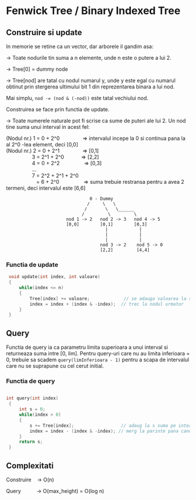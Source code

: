 # Fenwick Tree / Binary Indexed Tree

## Construire si update

In memorie se retine ca un vector, dar arborele il gandim asa:

-> Toate nodurile tin suma a n elemente, unde n este o putere a lui 2. 

-> Tree[0] = dummy node

-> Tree[nod] are tatal cu nodul numarul y, unde y este egal cu numarul obtinut prin stergerea ultimului bit 1 din reprezentarea binara a lui nod.

Mai simplu, `nod -= (nod & (-nod))` este tatal vechiului nod.


Construirea se face prin functia de update.

-> Toate numerele naturale pot fi scrise ca sume de puteri ale lui 2. Un nod tine suma unui interval in acest fel:

(Nodul nr.) 1 = 0 + 2^0&nbsp;&nbsp;&nbsp;&nbsp;&nbsp;&nbsp;&nbsp;&nbsp;&nbsp;&nbsp;&nbsp;&nbsp;&nbsp;&nbsp;&nbsp;&nbsp;=> intervalul incepe la 0 si continua pana la al 2^0 -lea element, deci [0,0] </br>
(Nodul nr.) 2 = 0 + 2^1&nbsp;&nbsp;&nbsp;&nbsp;&nbsp;&nbsp;&nbsp;&nbsp;&nbsp;&nbsp;&nbsp;&nbsp;&nbsp;&nbsp;&nbsp;&nbsp;=> [0,1] </br>
&nbsp;&nbsp;&nbsp;&nbsp;&nbsp;&nbsp;&nbsp;&nbsp;&nbsp;&nbsp;&nbsp;&nbsp;&nbsp;&nbsp;&nbsp;&nbsp;&nbsp;&nbsp;3 = 2^1 + 2^0&nbsp;&nbsp;&nbsp;&nbsp;&nbsp;&nbsp;&nbsp;&nbsp;&nbsp;&nbsp;&nbsp;&nbsp;=> [2,2] </br>
&nbsp;&nbsp;&nbsp;&nbsp;&nbsp;&nbsp;&nbsp;&nbsp;&nbsp;&nbsp;&nbsp;&nbsp;&nbsp;&nbsp;&nbsp;&nbsp;&nbsp;&nbsp;4 = 0 + 2^2&nbsp;&nbsp;&nbsp;&nbsp;&nbsp;&nbsp;&nbsp;&nbsp;&nbsp;&nbsp;&nbsp;&nbsp;&nbsp;&nbsp;&nbsp;&nbsp;&nbsp;=> [0,3] </br>
&nbsp;&nbsp;&nbsp;&nbsp;&nbsp;&nbsp;&nbsp;&nbsp;&nbsp;&nbsp;&nbsp;&nbsp;&nbsp;&nbsp;&nbsp;&nbsp;&nbsp;&nbsp;... </br>
&nbsp;&nbsp;&nbsp;&nbsp;&nbsp;&nbsp;&nbsp;&nbsp;&nbsp;&nbsp;&nbsp;&nbsp;&nbsp;&nbsp;&nbsp;&nbsp;&nbsp;&nbsp;7 = 2^2 + 2^1 + 2^0 </br>
&nbsp;&nbsp;&nbsp;&nbsp;&nbsp;&nbsp;&nbsp;&nbsp;&nbsp;&nbsp;&nbsp;&nbsp;&nbsp;&nbsp;&nbsp;&nbsp;&nbsp;&nbsp;&nbsp;&nbsp;&nbsp;= 6 + 2^0&nbsp;&nbsp;&nbsp;&nbsp;&nbsp;&nbsp;&nbsp;&nbsp;&nbsp;&nbsp;&nbsp;&nbsp;&nbsp;&nbsp;&nbsp;&nbsp;&nbsp;=> suma trebuie restransa pentru a avea 2 termeni, deci intervalul este [6,6] </br>
              
```
                                0 - Dummy
                               /     \   \
                              /       \   \______
                             /         \         \
                       nod 1 -> 2   nod 2 -> 3   nod 4 -> 5
                       [0,0]        [0,1]        [0,3]    
                                      |            |       
                                      |            |        
                                      |            |         
                                    nod 3 -> 2    nod 5 -> 0  
                                    [2,2]         [4,4]         
 ```     
 ### Functia de update               
```c++
 void update(int index, int valoare)
 {
     while(index <= n)
     {
         Tree[index] += valoare;             // se adauga valoarea la suma pe interval
         index = index + (index & -index);  // trec la nodul urmator
     }
 }
```
## Query

Functia de query ia ca parametru limita superioara a unui interval si returneaza suma intre [0, lim]. Pentru query-uri care nu au limita inferioara = 0, trebuie sa scadem `query(limInferioara - 1)` pentru a scapa de intervalul care nu se suprapune cu cel cerut initial.

### Functia de query 
```c++

int query(int index)
 {
     int s = 0;
     while(index > 0)
     {
         s += Tree[index];                  // adaug la s suma pe interval
         index = index - (index & -index); // merg la parinte pana cand ajung la radacina dummy
     }
     return s;
 }
```

## Complexitati

Construire&nbsp;&nbsp;&nbsp;&nbsp;-> O(n)

Query&nbsp;&nbsp;&nbsp;&nbsp;&nbsp;&nbsp;&nbsp;&nbsp;&nbsp;&nbsp; -> O(max_height) = O(log n)

